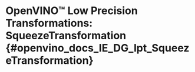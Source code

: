 # OpenVINO™ Low Precision Transformations: SqueezeTransformation {#openvino_docs_IE_DG_lpt_SqueezeTransformation}
